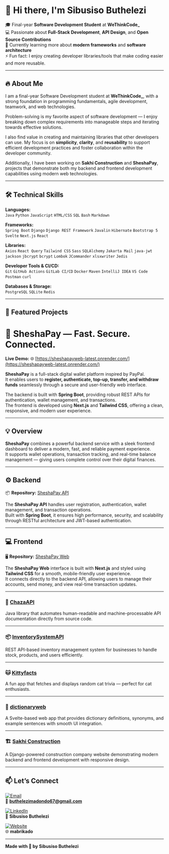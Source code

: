 # 👋 Hi there, I'm Sibusiso Buthelezi  

🎓 Final-year **Software Development Student** at **WeThinkCode_**  
💻 Passionate about **Full-Stack Development**, **API Design**, and **Open Source Contributions**  
🌱 Currently learning more about **modern frameworks** and **software architecture**  
⚡ Fun fact: I enjoy creating developer libraries/tools that make coding easier and more reusable.  

---

## 🔥 About Me  

I am a final-year Software Development student at **WeThinkCode_**, with a strong foundation in programming fundamentals, agile development, teamwork, and web technologies.  

Problem-solving is my favorite aspect of software development — I enjoy breaking down complex requirements into manageable steps and iterating towards effective solutions.  

I also find value in creating and maintaining libraries that other developers can use. My focus is on **simplicity**, **clarity**, and **reusability** to support efficient development practices and foster collaboration within the developer community.  

Additionally, I have been working on **Sakhi Construction** and **SheshaPay**, projects that demonstrate both my backend and frontend development capabilities using modern web technologies.  

---

## 🛠️ Technical Skills  

**Languages:**  
`Java` `Python` `JavaScript` `HTML/CSS` `SQL` `Bash` `Markdown`  

**Frameworks:**  
`Spring Boot` `Django` `Django REST Framework` `Javalin` `Hibernate` `Bootstrap 5` `Svelte` `Next.js` `React`  

**Libraries:**  
`Axios` `React Query` `Tailwind CSS` `Sass` `SQLAlchemy` `Jakarta Mail` `java-jwt` `jackson` `jbcrypt` `bcrypt` `Lombok` `JCommander` `xlsxwriter` `Jedis`  

**Developer Tools & CI/CD:**  
`Git` `GitHub Actions` `GitLab CI/CD` `Docker` `Maven` `IntelliJ IDEA` `VS Code` `Postman` `curl`  

**Databases & Storage:**  
`PostgreSQL` `SQLite` `Redis`  

---

## 📂 Featured Projects  
# 🏦 SheshaPay — Fast. Secure. Connected.

**Live Demo:** 🌐 [https://sheshapayweb-latest.onrender.com/](https://sheshapayweb-latest.onrender.com/)

**SheshaPay** is a full-stack digital wallet platform inspired by PayPal.  
It enables users to **register, authenticate, top-up, transfer, and withdraw funds** seamlessly through a secure and user-friendly web interface.

The backend is built with **Spring Boot**, providing robust REST APIs for authentication, wallet management, and transactions.  
The frontend is developed using **Next.js** and **Tailwind CSS**, offering a clean, responsive, and modern user experience.

---

## 💡 Overview

**SheshaPay** combines a powerful backend service with a sleek frontend dashboard to deliver a modern, fast, and reliable payment experience.  
It supports wallet operations, transaction tracking, and real-time balance management — giving users complete control over their digital finances.

---

## ⚙️ Backend

📦 **Repository:** [SheshaPay API](https://github.com/mabrikado/sheshapayAPI)  

The **SheshaPay API** handles user registration, authentication, wallet management, and transaction operations.  
Built with **Spring Boot**, it ensures high performance, security, and scalability through RESTful architecture and JWT-based authentication.

---

## 💻 Frontend

🖥️ **Repository:** [SheshaPay Web](https://github.com/mabrikado/sheshapayWeb)  

The **SheshaPay Web** interface is built with **Next.js** and styled using **Tailwind CSS** for a smooth, mobile-friendly user experience.  
It connects directly to the backend API, allowing users to manage their accounts, send money, and view real-time transaction updates.

---

### 🧩 [ChazaAPI](https://github.com/mabrikado/ChazaAPI)  
Java library that automates human-readable and machine-processable API documentation directly from source code.  

---

### 📦 [InventorySystemAPI](https://github.com/mabrikado/InventorySystemAPI)  
REST API-based inventory management system for businesses to handle stock, products, and users efficiently.  

---

### 🐱 [Kittyfacts](https://github.com/mabrikado/kittyfacts)  
A fun app that fetches and displays random cat trivia — perfect for cat enthusiasts.  

---

### 📖 [dictionaryweb](https://github.com/mabrikado/dictionaryweb)  
A Svelte-based web app that provides dictionary definitions, synonyms, and example sentences with smooth UI integration.  

---

### 🏗️ [Sakhi Construction](https://github.com/mabrikado/construction)  
A Django-powered construction company website demonstrating modern backend and frontend development with responsive design.  

---

## 📫 Let’s Connect  

[![Email](https://img.shields.io/badge/Email-red?style=for-the-badge&logo=gmail&logoColor=white)](mailto:buthelezimadondo67@gmail.com)  
📧 **buthelezimadondo67@gmail.com**  

[![LinkedIn](https://img.shields.io/badge/LinkedIn-blue?style=for-the-badge&logo=linkedin&logoColor=white)](https://www.linkedin.com/in/sibusiso-buthelezi-967903328/)  
💼 **Sibusiso Buthelezi**  

[![Website](https://img.shields.io/badge/Website-1abc9c?style=for-the-badge&logo=netlify&logoColor=white)](https://mabrikado.netlify.app/)  
🌐 **mabrikado**  

---

**Made with 💚 by Sibusiso Buthelezi**
